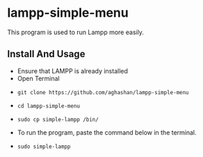 # lampp-simple-menu
This program is used to run Lampp more easily.
## Install And Usage
- Ensure that LAMPP is already installed
- Open Terminal
- ```
  git clone https://github.com/aghashan/lampp-simple-menu
   ```
- ```
  cd lampp-simple-menu
  ```
- ```
  sudo cp simple-lampp /bin/
  ```
- To run the program, paste the command below in the terminal. 
- ```
  sudo simple-lampp
  ``` 
